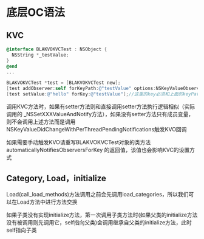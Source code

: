 # 底层OC语法

## KVC

```objective-c
@interface BLAKVOKVCTest : NSObject {
  NSString *_testValue;
}
@end
...

BLAKVOKVCTest *test = [BLAKVOKVCTest new];
[test addObserver:self forKeyPath:@"testValue" options:NSKeyValueObservingOptionNew context:nil];
[test setValue:@"hello" forKey:@"testValue"];//这里的key必须和上面的keyPath一致，不然不会触发KVO回调
```

调用KVC方法时，如果有setter方法则和直接调用setter方法执行逻辑相似（实际调用的 _NSSetXXXValueAndNotify方法），如果没有setter方法只有成员变量，则不会调用上述方法而是调用NSKeyValueDidChangeWithPerThreadPendingNotifications触发KVO回调

如果需要手动触发KVO请重写BLAKVOKVCTest对象的类方法automaticallyNotifiesObserversForKey 的返回值，该值也会影响KVC的设置方式



## Category, Load，initialize

Load(call_load_methods)方法调用之前会先调用load_categories，所以我们可以在Load方法中进行方法交换

如果子类没有实现initialize方法，第一次调用子类方法时(如果父类的initialize方法没有被调用则先调用它，self指向父类)会调用继承自父类的initialize方法，此时self指向子类
